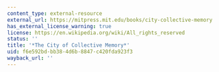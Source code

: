 ```yaml
---
content_type: external-resource
external_url: https://mitpress.mit.edu/books/city-collective-memory
has_external_license_warning: true
license: https://en.wikipedia.org/wiki/All_rights_reserved
status: ''
title: '*The City of Collective Memory*'
uid: f6e592bd-bb38-4d6b-8847-c420fda923f3
wayback_url: ''
---
```

